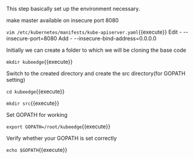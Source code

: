 This step basically set up the environment necessary.

make master available on insecure port 8080

`vim /etc/kubernetes/manifests/kube-apiserver.yaml`{{execute}}
Edit - --insecure-port=8080
Add - --insecure-bind-address=0.0.0.0

Initially we can create a folder to which we will be cloning the base code

`mkdir kubeedge`{{execute}}

Switch to the created directory and create the src directory(for GOPATH setting)

`cd kubeedge`{{execute}}

`mkdir src`{{execute}}

Set GOPATH for working

`export GOPATH=/root/kubeedge`{{execute}}

Verify whether your GOPATH is set correctly

`echo $GOPATH`{{execute}}
